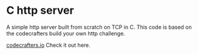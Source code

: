# C http server

A simple http server built from scratch on TCP in C. This code is based
on the codecrafters build your own http challenge.

[codecrafters.io](https://codecrafters.io) Check it out here. 

